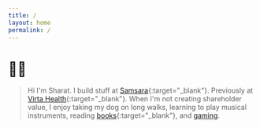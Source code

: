 ```yaml
---
title: /
layout: home
permalink: /
---
```


# 👋🏾


> Hi I'm Sharat. I build stuff at [Samsara](https://samsara.com/){:target="_blank"}. Previously at [Virta Health](https://virtahealth.com){:target="_blank"}. When I'm not creating shareholder value, I enjoy taking my dog on long walks, learning to play musical instruments, reading [books](https://www.goodreads.com/user/show/38636677-sharat-v){:target="_blank"}, and [gaming](/games).
